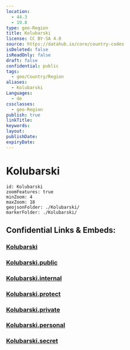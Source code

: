 ```yaml
---
location:
  - 44.3
  - 19.8
type: geo-Region
title: Kolubarski
license: CC BY-SA 4.0
source: https://datahub.io/core/country-codes
isDeleted: false
isReadOnly: false
draft: false
confidential: public
tags:
  - geo/Country/Region
aliases:
  - Kolubarski
Languages:
  - de
cssclasses:
  - geo-Region
publish: true
linkTitle:
keywords:
layout:
publishDate:
expiryDate:
---
```


# Kolubarski

```leaflet
id: Kolubarski
zoomFeatures: true 
minZoom: 4 
maxZoom: 18
geojsonFolder: ./Kolubarski/
markerFolder: ./Kolubarski/
```


## Confidential Links & Embeds: 

### [Kolubarski](/_Standards/Earth/Continent/Europe/Europe~South/Serbia/districts~Serbia/Kolubarski.md) 

### [Kolubarski.public](/_public/Earth/Continent/Europe/Europe~South/Serbia/districts~Serbia/Kolubarski.public.md) 

### [Kolubarski.internal](/_internal/Earth/Continent/Europe/Europe~South/Serbia/districts~Serbia/Kolubarski.internal.md) 

### [Kolubarski.protect](/_protect/Earth/Continent/Europe/Europe~South/Serbia/districts~Serbia/Kolubarski.protect.md) 

### [Kolubarski.private](/_private/Earth/Continent/Europe/Europe~South/Serbia/districts~Serbia/Kolubarski.private.md) 

### [Kolubarski.personal](/_personal/Earth/Continent/Europe/Europe~South/Serbia/districts~Serbia/Kolubarski.personal.md) 

### [Kolubarski.secret](/_secret/Earth/Continent/Europe/Europe~South/Serbia/districts~Serbia/Kolubarski.secret.md)

